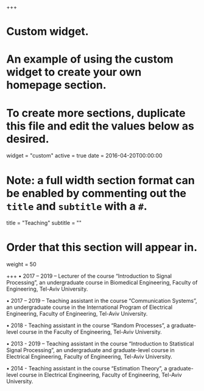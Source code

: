 +++
# Custom widget.
# An example of using the custom widget to create your own homepage section.
# To create more sections, duplicate this file and edit the values below as desired.
widget = "custom"
active = true
date = 2016-04-20T00:00:00

# Note: a full width section format can be enabled by commenting out the `title` and `subtitle` with a `#`.
title = "Teaching"
subtitle = ""

# Order that this section will appear in.
weight = 50

+++
•	2017 – 2019 – Lecturer of the course “Introduction to Signal Processing”, an undergraduate course in Biomedical Engineering, Faculty of Engineering, Tel-Aviv University.

•	2017 – 2019 – Teaching assistant in the course “Communication Systems”, an undergraduate course in the International Program of Electrical Engineering, Faculty of Engineering, Tel-Aviv University.

•	2018 - Teaching assistant in the course “Random Processes”, a graduate-level course in the Faculty of Engineering, Tel-Aviv University.

•	2013 - 2019 – Teaching assistant in the course “Introduction to Statistical Signal Processing”, an undergraduate and graduate-level course in Electrical Engineering, Faculty of Engineering, Tel-Aviv University.

•	2014 - Teaching assistant in the course “Estimation Theory”, a graduate-level course in Electrical Engineering, Faculty of Engineering, Tel-Aviv University.
